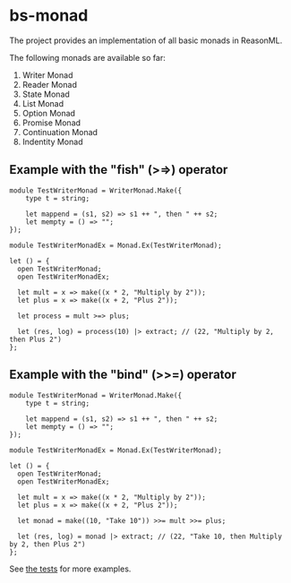 # bs-monad

The project provides an implementation of all basic monads in ReasonML.

The following monads are available so far:

1. Writer Monad
2. Reader Monad
3. State Monad
4. List Monad
5. Option Monad
6. Promise Monad
7. Continuation Monad
8. Indentity Monad

## Example with the "fish" (>=>) operator
```reason
module TestWriterMonad = WriterMonad.Make({
    type t = string;

    let mappend = (s1, s2) => s1 ++ ", then " ++ s2;
    let mempty = () => "";
});

module TestWriterMonadEx = Monad.Ex(TestWriterMonad);

let () = {
  open TestWriterMonad;
  open TestWriterMonadEx;

  let mult = x => make((x * 2, "Multiply by 2"));
  let plus = x => make((x + 2, "Plus 2")); 

  let process = mult >=> plus;

  let (res, log) = process(10) |> extract; // (22, "Multiply by 2, then Plus 2")
};
```
## Example with the "bind" (>>=) operator
```reason
module TestWriterMonad = WriterMonad.Make({
    type t = string;

    let mappend = (s1, s2) => s1 ++ ", then " ++ s2;
    let mempty = () => "";
});

module TestWriterMonadEx = Monad.Ex(TestWriterMonad);

let () = {
  open TestWriterMonad;
  open TestWriterMonadEx;

  let mult = x => make((x * 2, "Multiply by 2"));
  let plus = x => make((x + 2, "Plus 2")); 

  let monad = make((10, "Take 10")) >>= mult >>= plus;
            
  let (res, log) = monad |> extract; // (22, "Take 10, then Multiply by 2, then Plus 2")
};
```

See [the tests](https://github.com/RomanAgeev/bs-monad/tree/master/__tests__) for more examples.
